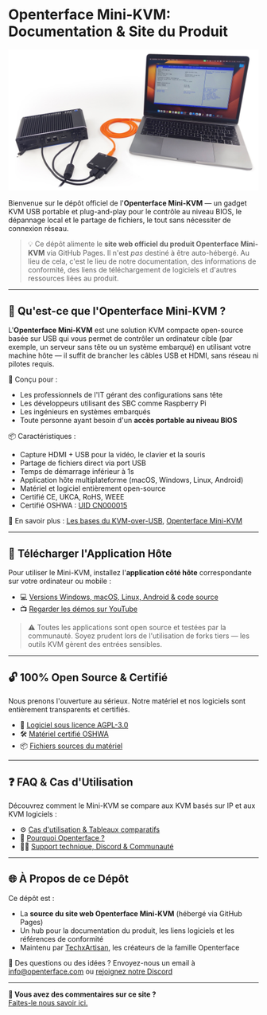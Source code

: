 # Openterface Mini-KVM: Documentation & Site du Produit

![use-case-demo-industrial-pc](docs/images/product/use-case-demo-industrial-pc.jpg)

Bienvenue sur le dépôt officiel de l'**Openterface Mini-KVM** — un gadget KVM USB portable et plug-and-play pour le contrôle au niveau BIOS, le dépannage local et le partage de fichiers, le tout sans nécessiter de connexion réseau.

> 💡 Ce dépôt alimente le **site web officiel du produit Openterface Mini-KVM** via GitHub Pages. Il n'est *pas* destiné à être auto-hébergé. Au lieu de cela, c'est le lieu de notre documentation, des informations de conformité, des liens de téléchargement de logiciels et d'autres ressources liées au produit.

---

## 🌟 Qu'est-ce que l'Openterface Mini-KVM ?

L'**Openterface Mini-KVM** est une solution KVM compacte open-source basée sur USB qui vous permet de contrôler un ordinateur cible (par exemple, un serveur sans tête ou un système embarqué) en utilisant votre machine hôte — il suffit de brancher les câbles USB et HDMI, sans réseau ni pilotes requis.

🔧 Conçu pour :
- Les professionnels de l'IT gérant des configurations sans tête
- Les développeurs utilisant des SBC comme Raspberry Pi
- Les ingénieurs en systèmes embarqués
- Toute personne ayant besoin d'un **accès portable au niveau BIOS**

📦 Caractéristiques :
- Capture HDMI + USB pour la vidéo, le clavier et la souris
- Partage de fichiers direct via port USB
- Temps de démarrage inférieur à 1s
- Application hôte multiplateforme (macOS, Windows, Linux, Android)
- Matériel et logiciel entièrement open-source
- Certifié CE, UKCA, RoHS, WEEE
- Certifié OSHWA : [UID CN000015](https://certification.oshwa.org/cn000015.html)

📖 En savoir plus : [Les bases du KVM-over-USB](https://openterface.com/faq/usbkvm/kvm-over-usb/), [Openterface Mini-KVM](https://openterface.com/faq/minikvm/op-minikvm/)

---

## 📲 Télécharger l'Application Hôte

Pour utiliser le Mini-KVM, installez l'**application côté hôte** correspondante sur votre ordinateur ou mobile :

- 💻 [Versions Windows, macOS, Linux, Android & code source](https://openterface.com/app/)
- 📺 [Regarder les démos sur YouTube](https://youtube.com/@TechxArtisan)

> ⚠️ Toutes les applications sont open source et testées par la communauté. Soyez prudent lors de l'utilisation de forks tiers — les outils KVM gèrent des entrées sensibles.

---

## 🔓 100% Open Source & Certifié

Nous prenons l'ouverture au sérieux. Notre matériel et nos logiciels sont entièrement transparents et certifiés.

- 📘 [Logiciel sous licence AGPL-3.0](https://openterface.com/compliance/)
- 🛠 [Matériel certifié OSHWA](https://openterface.com/compliance/)
- 📦 [Fichiers sources du matériel](https://github.com/TechxArtisanStudio/Openterface_Mini-KVM_Hardware)

---

## ❓ FAQ & Cas d'Utilisation

Découvrez comment le Mini-KVM se compare aux KVM basés sur IP et aux KVM logiciels :

- ⚙️ [Cas d'utilisation & Tableaux comparatifs](https://openterface.com/faq/usbkvm/kvm-over-usb/)
- 🤔 [Pourquoi Openterface ?](https://openterface.com/faq/usbkvm/openterface/)
- 🧑‍💻 [Support technique, Discord & Communauté](https://openterface.com/discord)

---

## 🌐 À Propos de ce Dépôt

Ce dépôt est :

- La **source du site web Openterface Mini-KVM** (hébergé via GitHub Pages)
- Un hub pour la documentation du produit, les liens logiciels et les références de conformité
- Maintenu par [TechxArtisan](https://techxartisan.com), les créateurs de la famille Openterface

💌 Des questions ou des idées ? Envoyez-nous un email à [info@openterface.com](mailto:info@openterface.com) ou [rejoignez notre Discord](/discord)

---

**💬 Vous avez des commentaires sur ce site ?**  
[Faites-le nous savoir ici.](https://forms.gle/wmxoR2C1VdG36mT69)
